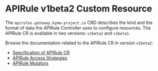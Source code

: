 # APIRule v1beta2 Custom Resource <!-- {docsify-ignore-all} -->

The `apirules.gateway.kyma-project.io` CRD describes the kind and the format of data the APIRule Controller uses to configure resources. The APIRule CR is available in two versions: `v1beta2` and `v1beta1`.

Browse the documentation related to the APIRule CR in version `v1beta2`:
- [Specification of APIRule CR](./v1beta2/04-10-apirule-custom-resource.md)
- [APIRule Access Strategies](./v1beta2/04-15-api-rule-access-strategies.md)
- [APIRule Mutators](./v1beta2/04-40-apirule-mutators.md)